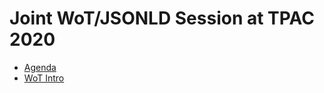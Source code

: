# Joint WoT/JSONLD Session at TPAC 2020

* [Agenda](https://github.com/w3c/wot/issues/933)
* [WoT Intro](https://github.com/w3c/wot-marketing/blob/master/presentations/2020-10-WoT-Intro.pptx)
